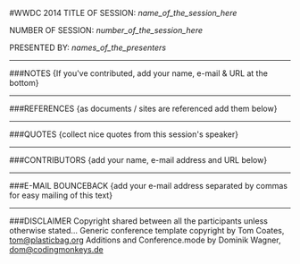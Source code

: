 #WWDC 2014
TITLE OF SESSION: _name_of_the_session_here_

NUMBER OF SESSION: _number_of_the_session_here_

PRESENTED BY: _names_of_the_presenters_


-------------------------------------------------------------------------------
###NOTES
{If you've contributed, add your name, e-mail & URL at the bottom}




---
###REFERENCES
{as documents / sites are referenced add them below}


---
###QUOTES
{collect nice quotes from this session's speaker}


---
###CONTRIBUTORS
{add your name, e-mail address and URL below}


---
###E-MAIL BOUNCEBACK
{add your e-mail address separated by commas for easy mailing of this text}


---
###DISCLAIMER
Copyright shared between all the participants unless otherwise stated...
Generic conference template copyright by Tom Coates, tom@plasticbag.org
Additions and Conference.mode by Dominik Wagner, dom@codingmonkeys.de